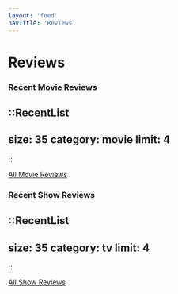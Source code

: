 ```yaml
---
layout: 'feed'
navTitle: 'Reviews'
---
```


# Reviews

### Recent Movie Reviews

::RecentList
---
size: 35
category: movie
limit: 4
---
::

[All Movie Reviews](/reviews/movie)

### Recent Show Reviews

::RecentList
---
size: 35
category: tv
limit: 4
---
::

[All Show Reviews](/reviews/show)
